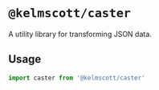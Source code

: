 # `@kelmscott/caster`

A utility library for transforming JSON data.

## Usage

```javascript
import caster from '@kelmscott/caster'
```
